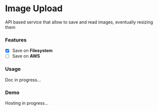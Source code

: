 # Image Upload

API based service that allow to save and read images, eventually resizing them

### Features

- [x] Save on **Filesystem**
- [ ] Save on **AWS**

### Usage

Doc in progress...


### Demo

Hosting in progress...